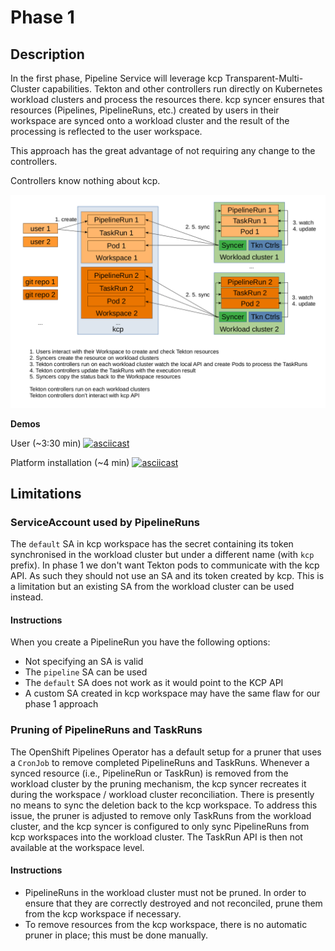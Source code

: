 # Phase 1

## Description
In the first phase, Pipeline Service will leverage kcp Transparent-Multi-Cluster capabilities. Tekton and other controllers run directly on Kubernetes workload clusters and process the resources there. kcp syncer ensures that resources (Pipelines, PipelineRuns, etc.) created by users in their workspace are synced onto a workload cluster and the result of the processing is reflected to the user workspace.

This approach has the great advantage of not requiring any change to the controllers.

Controllers know nothing about kcp.

![Phase 1 flow](./images/phase1.png)

**Demos**

User (~3:30 min)
[![asciicast](https://asciinema.org/a/516634.svg)](https://asciinema.org/a/516634)

Platform installation (~4 min)
[![asciicast](https://asciinema.org/a/516861.svg)](https://asciinema.org/a/516861)

## Limitations

### ServiceAccount used by PipelineRuns

The `default` SA in kcp workspace has the secret containing its token synchronised in the workload cluster but under a different name (with `kcp` prefix). In phase 1 we don't want Tekton pods to communicate with the kcp API. As such they should not use an SA and its token created by kcp. This is a limitation but an existing SA from the workload cluster can be used instead.

#### Instructions

When you create a PipelineRun you have the following options:

* Not specifying an SA is valid
* The `pipeline` SA can be used
* The `default` SA does not work as it would point to the KCP API
* A custom SA created in kcp workspace may have the same flaw for our phase 1 approach

### Pruning of PipelineRuns and TaskRuns

The OpenShift Pipelines Operator has a default setup for a pruner that uses a `CronJob` to remove completed PipelineRuns and TaskRuns. Whenever a synced resource (i.e., PipelineRun or TaskRun) is removed from the workload cluster by the pruning mechanism, the kcp syncer recreates it during the workspace / workload cluster reconciliation. There is presently no means to sync the deletion back to the kcp workspace. To address this issue, the pruner is adjusted to remove only TaskRuns from the workload cluster, and the kcp syncer is configured to only sync PipelineRuns from kcp workspaces into the workload cluster. The TaskRun API is then not available at the workspace level.

#### Instructions

* PipelineRuns in the workload cluster must not be pruned. In order to ensure that they are correctly destroyed and not reconciled, prune them from the kcp workspace if necessary.
* To remove resources from the kcp workspace, there is no automatic pruner in place; this must be done manually.
